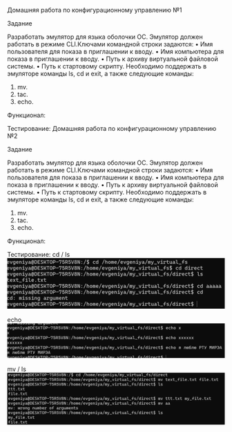 Домашняя работа по конфигурационному управлению №1

Задание

Разработать эмулятор для языка оболочки ОС. Эмулятор должен работать в режиме CLI.Ключами командной строки задаются:
• Имя пользователя для показа в приглашении к вводу.
• Имя компьютера для показа в приглашении к вводу.
• Путь к архиву виртуальной файловой системы.
• Путь к стартовому скрипту.
Необходимо поддержать в эмуляторе команды ls, cd и exit, а также
следующие команды:
1. mv.
2. tac.
3. echo.

Функционал:

Тестирование:
Домашняя работа по конфигурационному управлению №2

Задание

Разработать эмулятор для языка оболочки ОС. Эмулятор должен работать в режиме CLI.Ключами командной строки задаются:
• Имя пользователя для показа в приглашении к вводу.
• Имя компьютера для показа в приглашении к вводу.
• Путь к архиву виртуальной файловой системы.
• Путь к стартовому скрипту.
Необходимо поддержать в эмуляторе команды ls, cd и exit, а также
следующие команды:
1. mv.
2. tac.
3. echo.

Функционал:

Тестирование:
cd / ls
![img_2.png](img_2.png)

echo
![img.png](img.png)

mv / ls
![img_1.png](img_1.png)